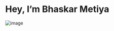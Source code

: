 # Hey, I’m Bhaskar Metiya


![image](https://user-images.githubusercontent.com/97747495/188315284-be0ff38e-97ad-4960-a4ad-f0cefe9e913e.png)

